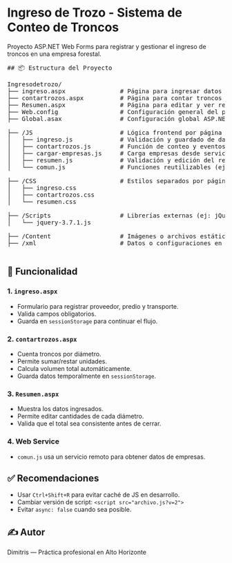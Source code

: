 # Ingreso de Trozo - Sistema de Conteo de Troncos

Proyecto ASP.NET Web Forms para registrar y gestionar el ingreso de troncos en una empresa forestal.

<pre>
## 📦 Estructura del Proyecto

Ingresodetrozo/
├── ingreso.aspx               # Página para ingresar datos del camión
├── contartrozos.aspx          # Página para contar troncos
├── Resumen.aspx               # Página para editar y ver resumen
├── Web.config                 # Configuración general del proyecto
├── Global.asax                # Configuración global ASP.NET

├── /JS                        # Lógica frontend por página
│   ├── ingreso.js             # Validación y guardado de datos de ingreso
│   ├── contartrozos.js        # Función de conteo y eventos de botones
│   ├── cargar-empresas.js     # Carga empresas desde servicio web
│   ├── resumen.js             # Validación y edición del resumen
│   └── comun.js               # Funciones reutilizables (ej: Obtener_Parametros)

├── /CSS                       # Estilos separados por página
│   ├── ingreso.css
│   ├── contartrozos.css
│   └── resumen.css

├── /Scripts                   # Librerías externas (ej: jQuery)
│   └── jquery-3.7.1.js

├── /Content                   # Imágenes o archivos estáticos
├── /xml                       # Datos o configuraciones en XML

</pre>

## 🧪 Funcionalidad

### 1. `ingreso.aspx`
- Formulario para registrar proveedor, predio y transporte.
- Valida campos obligatorios.
- Guarda en `sessionStorage` para continuar el flujo.

### 2. `contartrozos.aspx`
- Cuenta troncos por diámetro.
- Permite sumar/restar unidades.
- Calcula volumen total automáticamente.
- Guarda datos temporalmente en `sessionStorage`.

### 3. `Resumen.aspx`
- Muestra los datos ingresados.
- Permite editar cantidades de cada diámetro.
- Valida que el total sea consistente antes de cerrar.

### 4. Web Service
- `comun.js` usa un servicio remoto para obtener datos de empresas.

## ✅ Recomendaciones

- Usar `Ctrl+Shift+R` para evitar caché de JS en desarrollo.
- Cambiar versión de script: `<script src="archivo.js?v=2">`
- Evitar `async: false` cuando sea posible.

## ✍️ Autor

Dimitris — Práctica profesional en Alto Horizonte
